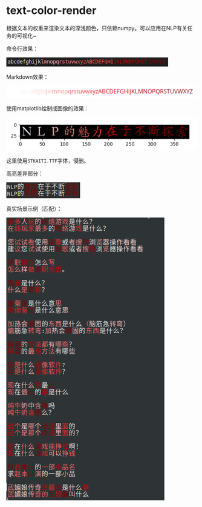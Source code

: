 # text-color-render

根据文本的权重来渲染文本的深浅颜色，只依赖numpy。可以应用在NLP有关任务的可视化~

命令行效果：

![](asset/command-line-demo.png)



Markdown效果：

![](asset/markdown-demo.png)


使用matplotlib绘制成图像的效果：

![](asset/matplotlib-demo.png)

这里使用`STKAITI.TTF`字体，侵删。


高亮差异部分：

![](asset/lcs-diff.png)



真实场景示例（匹配）：

![](asset/match-demo.png)
